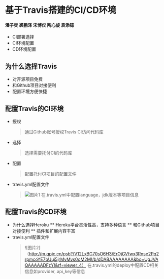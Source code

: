 # 基于Travis搭建的CI/CD环境
#### 潘子奕 裘鹏泽 宋博仪 陶心旋 袁添镱
* CI部署选择
* CI环境配置
* CD环境配置
## 为什么选择Travis
* 对开源项目免费
* 和Github项目对接便利
* 配置环境方便快捷
## 配置Travis的CI环境
* 授权
  > 通过Github账号授权Travis CI访问代码库
* 选择
  > 选择需要托付CI的代码库
* 配置
  > 配置托付CI项目的配置文件
* travis.yml配置文件
  > ![图片1](http://m.qpic.cn/psb?/V12LxBG70sO6H3/.H8f8gxwOM1LJ4wIOQQ5d1rBWungzAB*KB8NI.WEmqk!/b/dDABAAAAAAAA&bo=TwJTAQAAAAADBz0!&rf=viewer_4)
  在.travis.yml中配置language，jdk版本等项目信息
## 配置Travis的CD环境
* 为什么选择Heroku
** Heroku平台灵活性高，支持多种语言
** 和Github项目对接便利
** 插件和扩展内容丰富
* travis.yml配置文件
  > ![图片2]（http://m.qpic.cn/psb?/V12LxBG70sO6H3/ErOjGVfwx3Rnse2Pq2rpmcoYE7bUuj5jrMvMvs0oM2M!/b/dDABAAAAAAAA&bo=UgJVAQAAAAADFzY!&rf=viewer_4）
  在.travis.yml的deploy中配置CD相关信息如provider, api_key等信息
